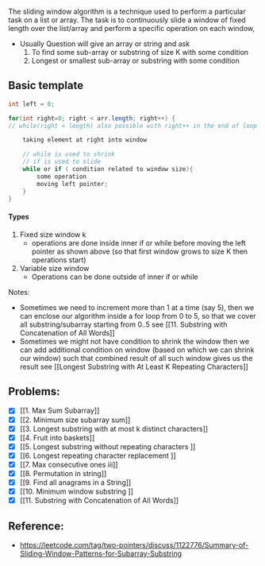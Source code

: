 The sliding window algorithm is a technique used to perform a particular task on a list or array. The task is to continuously slide a window of fixed length over the list/array and perform a specific operation on each window, 
- Usually Question will give an array or string and ask 
	1. To find some sub-array or substring of size K with some condition
	2. Longest or smallest sub-array or substring with some condition


## Basic template 
```java
int left = 0;

for(int right=0; right < arr.length; right++) {
// while(right < length) also possible with right++ in the end of loop

	taking element at right into window

	// while is used to shrink
	// if is used to slide
	while or if ( condition related to window size){
		some operation
		moving left pointer;
	}
}

```

#### Types
1. Fixed size window k
	- operations are done inside inner if or while before moving the left pointer as shown above (so that first window grows to size K then operations start)
2. Variable size window 
	- Operations can be done outside of inner if or while 

Notes:
- Sometimes we need to increment more than 1 at a time (say 5), then we can enclose our algorithm inside a for loop from 0 to 5, so that we cover all substring/subarray starting from 0..5 see [[11. Substring with Concatenation of All Words]]
- Sometimes we might not have condition to shrink the window then we can add additional condition on window (based on which we can shrink our window) such that combined result of all such window gives us the result see [[Longest Substring with At Least K Repeating Characters]]

## Problems: 

- [x] [[1. Max Sum Subarray]]
- [x] [[2. Minimum size subarray sum]]
- [x] [[3. Longest substring with at most k distinct characters]]
- [x] [[4. Fruit into baskets]]
- [x] [[5. Longest substring without repeating characters ]]
- [x] [[6. Longest repeating character replacement ]]
- [x] [[7. Max consecutive ones iii]]
- [x] [[8. Permutation in string]]
- [x] [[9. Find all anagrams in a String]]
- [x] [[10. Minimum window substring ]]
- [x] [[11. Substring with Concatenation of All Words]]

## Reference:
- https://leetcode.com/tag/two-pointers/discuss/1122776/Summary-of-Sliding-Window-Patterns-for-Subarray-Substring